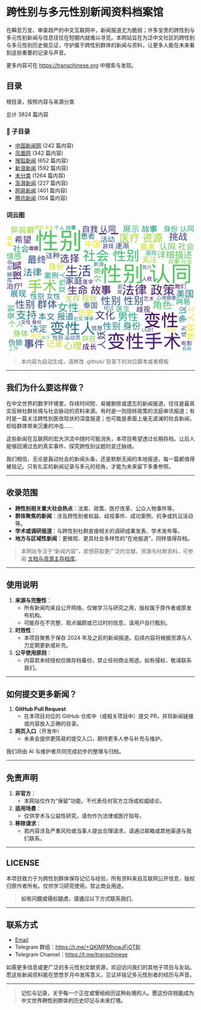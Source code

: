# 跨性别与多元性别新闻资料档案馆

在瞬息万变、审查趋严的中文互联网中，新闻报道尤为脆弱；许多宝贵的跨性别与多元性别新闻与信息往往在短期内就难以寻觅。本网站旨在为泛中文社区的跨性别与多元性别历史做见证，守护属于跨性别群体的新闻与资料，让更多人能在未来看到这些重要的记录与声音。

更多内容可在 <https://transchinese.org> 中搜索与发现。

## 目录

根目录，按照内容与来源分类


总计 3824 篇内容


### 📁 子目录

- [中国新闻网](中国新闻网) (242 篇内容)
- [凤凰网](凤凰网) (342 篇内容)
- [搜狐新闻](搜狐新闻) (652 篇内容)
- [新浪新闻](新浪新闻) (592 篇内容)
- [未分类](未分类) (1264 篇内容)
- [澎湃新闻](澎湃新闻) (227 篇内容)
- [网易新闻](网易新闻) (401 篇内容)
- [腾讯新闻](腾讯新闻) (104 篇内容)



### 词云图

![.摘要词云图](abstracts_wordcloud.png)


> 本内容为自动生成，请修改 .github/ 目录下的对应脚本或者模板


---

## 我们为什么要这样做？

在中文世界的数字环境里，存续时间短、易被删除或遗忘的新闻报道，往往是最真实反映社群处境与社会脉动的资料来源。有时是一则扭转政策的法庭审讯报道；有时是一篇关注跨性别医改现状的深度报道；也可能是表面上毫无波澜的社会新闻，却给群体带来沉重的冲击……  

这些新闻在互联网的宏大洪流中随时可能消失，本项目希望透过长期存档，让后人能够回溯过去的真实事件、探究跨性别议题的变迁脉络。

我们相信，无论是轰动社会的新闻头条，还是默默无闻的本地报道，每一篇都值得被铭记。只有扎实的新闻记录与多元的视角，才能为未来留下多重参照。

---

## 收录范围

- **跨性别相关重大社会热点**：法案、政策、医疗改革、公众人物事件等。  
- **群体聚焦的新闻**：涉及跨性别者权益、歧视事件、成功案例、抗争或抗议活动等。  
- **学术或调研报道**：与跨性别社群直接相关的调研成果发表、学术发布等。  
- **地方与区域性新闻**：更微观、更具社会多样性的“在地报道”，同样值得存档。  

> 本网站专注于“新闻内容”，若想获取更广泛的文献、资源与社群资料，可参阅 [文档与资源主存档库](https://digital.transchinese.org)。

---

## 使用说明

1. **来源与完整性**：  
   - 所有新闻均来自公开网络，仅做学习与研究之用，版权属于原作者或原发布机构。  
   - 可能存在不完整、观点偏颇或已过时的信息，请用户自行甄别。  
2. **时效性**：  
   - 本项目聚焦于保存 2024 年及之前的新闻报道。后续内容将根据资源与人力定期更新或补充。  
3. **公平使用原则**：  
   - 内容若未经授权仅做存档备份，禁止任何商业用途。如有侵权，敬请联系我们。

---

## 如何提交更多新闻？

1. **GitHub Pull Request**  
   - 在本项目对应的 GitHub 仓库中（或相关项目中）提交 PR，并将新闻链接或内容放入正确的目录。  
2. **网页入口**（开发中）  
   - 未来会提供更简易的提交入口，期待更多人参与补充与维护。  

我们将由 AI 与维护者共同完成初步的整理与归档。  

---

## 免责声明

1. **非官方**：  
   - 本网站仅作为“保留”功能，不代表任何官方立场或权威结论。  
2. **适用场景**：  
   - 仅供学术与公益性研究，请勿作为法律或医疗指导。  
3. **移除请求**：  
   - 若内容涉及严重风险或当事人提出合理请求，请通过邮箱或其他渠道与我们联系。

---

## LICENSE

本项目致力于为跨性别群体保存记忆与经验，所有资料来自互联网公开信息，版权归原作者所有。仅供学习研究使用，禁止商业用途。

> **如有问题或侵权疑虑，请通过以下方式联系我们**。

---

## 联系方式

- [Email](mailto:admin@transchinese.org)  
- Telegram 群组：<https://t.me/+QKIMPMhcwJFjOTBl>  
- Telegram Channel：<https://t.me/transchinese>  

如需更多信息或更广泛的多元性别文献资源，欢迎访问我们的其他子项目与友站。  
愿这些新闻资料能在悠悠岁月中发挥意义，见证并铭记多元性别者的经历与声音。

---

> **记忆与记录，关乎每一个正在或曾经经历这种处境的人。愿这份存档能成为中文世界跨性别群体的历史印记与未来灯塔。**